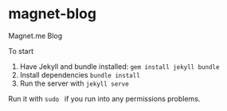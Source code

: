 magnet-blog
===========

Magnet.me Blog

To start

1. Have Jekyll and bundle installed: `gem install jekyll bundle`
2. Install dependencies `bundle install`
3. Run the server with `jekyll serve`

Run it with `sudo ` if you run into any permissions problems.